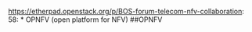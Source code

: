 https://etherpad.openstack.org/p/BOS-forum-telecom-nfv-collaboration: 58: * OPNFV (open platform for NFV) ##OPNFV
